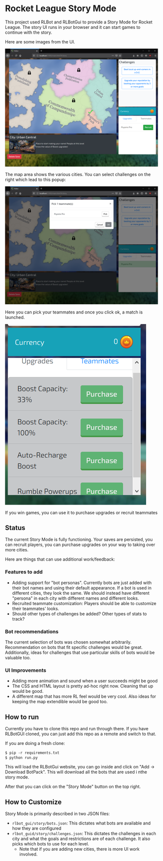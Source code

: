 # Rocket League Story Mode

This project used RLBot and RLBotGui to provide a Story Mode for
Rocket League. The story UI runs in your browser and it can
start games to continue with the story.

Here are some images from the UI.

![Screenshot](rlbot_gui/story/screenshots/rl-story-mode5.PNG)

The map area shows the various cities. You can select challenges on the
right which lead to this popup:

![Screenshot](rlbot_gui/story/screenshots/rl-story-mode8.PNG)

Here you can pick your teammates and once you click ok, a match is launched.

![Screenshot](rlbot_gui/story/screenshots/rl-story-mode10.PNG)

If you win games, you can use it to purchase upgrades or recruit
teammates

## Status

The current Story Mode is fully functioning. Your saves are persisted,
you can recruit players, you can purchase upgrades on your way
to taking over more cities.

Here are things that can use additional work/feedback:

### Features to add

- Adding support for "bot personas". Currently bots are just added
    with their bot names and using their default appearance. If a bot is
    used in different cities, they look the same. We should instead have 
    different "persona" in each city with different names and different looks.
- Recruited teammate customization: Players should be able to customize
    their teammates' looks.
- Should other types of challenges be added? Other types of stats to track?

### Bot recommendations

The current selection of bots was chosen somewhat arbitrarily. Recommendation
on bots that fit specific challenges would be great. Additionally, ideas
for challenges that use particular skills of bots would be valuable too.

### UI Improvements

- Adding more animation and sound when a user succeeds might be good
- The CSS and HTML layout is pretty ad-hoc right now. Cleaning that up
would be good.
- A different map that has more RL feel would be very cool. Also ideas
for keeping the map extendible would be good too.


## How to run

Currently you have to clone this repo and run through there. If you have 
RLBotGUI cloned, you can just add this repo as a remote and switch to that.

If you are doing a fresh clone:

```
$ pip -r requirements.txt
$ python run.py
```

This will load the RLBotGui website, you can go inside and click on "Add -> Download BotPack".
This will download all the bots that are used i nthe story mode.

After that you can click on the "Story Mode" button on the top right.


## How to Customize

Story Mode is primarily described in two JSON files:
  - `rlbot_gui/story/bots.json`: This dictates what bots are available and how they are configured
  - `rlbot_guid/story/challenges.json`: This dictates the challenges in each city
  and what the goals and restrictions are of each challenge. It also picks which
  bots to use for each level.
    - Note that if you are adding new cities, there is more UI work involved.
